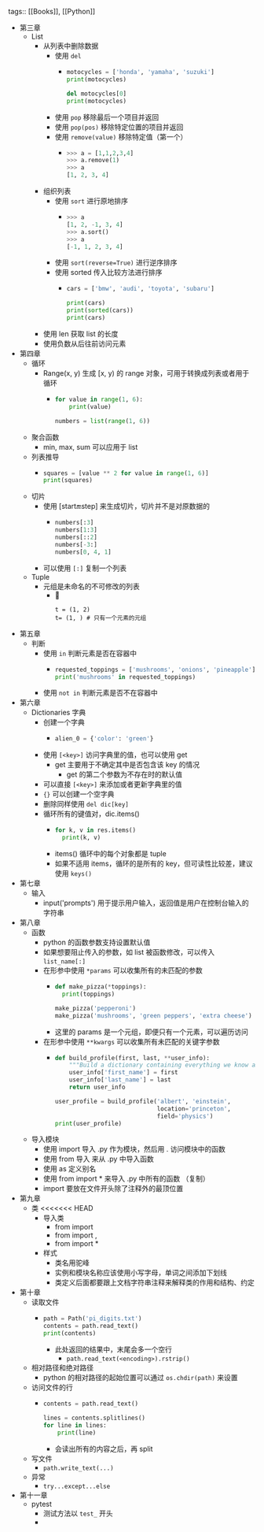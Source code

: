 tags:: [[Books]], [[Python]]

- 第三章
	- List
		- 从列表中删除数据
			- 使用 `del`
				- ``` python
				  motocycles = ['honda', 'yamaha', 'suzuki']
				  print(motocycles)
				  
				  del motocycles[0]
				  print(motocycles)
				  ```
			- 使用 `pop` 移除最后一个项目并返回
			- 使用 `pop(pos)` 移除特定位置的项目并返回
			- 使用 `remove(value)` 移除特定值（第一个）
				- ``` python
				  >>> a = [1,1,2,3,4]
				  >>> a.remove(1)
				  >>> a
				  [1, 2, 3, 4]
				  ```
		- 组织列表
			- 使用 `sort` 进行原地排序
				- ``` python
				  >>> a
				  [1, 2, -1, 3, 4]
				  >>> a.sort()
				  >>> a
				  [-1, 1, 2, 3, 4]
				  ```
			- 使用 `sort(reverse=True)` 进行逆序排序
			- 使用 sorted 传入比较方法进行排序
				- ``` python
				  cars = ['bmw', 'audi', 'toyota', 'subaru']
				  
				  print(cars)
				  print(sorted(cars))
				  print(cars)
				  ```
		- 使用 len 获取 list 的长度
		- 使用负数从后往前访问元素
- 第四章
	- 循环
		- Range(x, y) 生成 [x, y) 的 range 对象，可用于转换成列表或者用于循环
			- ``` python
			  for value in range(1, 6):
			      print(value)
			  
			  numbers = list(range(1, 6))
			  ```
	- 聚合函数
		- min, max, sum 可以应用于 list
	- 列表推导
		- ``` python
		  squares = [value ** 2 for value in range(1, 6)]
		  print(squares)
		  ```
	- 切片
		- 使用  [start:end:step] 来生成切片，切片并不是对原数据的
			- ``` python
			  numbers[:3]
			  numbers[1:3]
			  numbers[::2]
			  numbers[-3:]
			  numbers[0, 4, 1]
			  ```
		- 可以使用 `[:]` 复制一个列表
	- Tuple
		- 元组是未命名的不可修改的列表
			-  
			  ``` pythone
			  t = (1, 2)
			  t= (1, ) # 只有一个元素的元组
			  
			  ```
- 第五章
	- 判断
		- 使用 `in` 判断元素是否在容器中
			- ``` python
			  requested_toppings = ['mushrooms', 'onions', 'pineapple']
			  print('mushrooms' in requested_toppings)
			  ```
		- 使用 `not in` 判断元素是否不在容器中
- 第六章
	- Dictionaries 字典
		- 创建一个字典
			- ``` python
			  alien_0 = {'color': 'green'}
			  
			  ```
		- 使用 `[<key>]` 访问字典里的值，也可以使用 get
			- get 主要用于不确定其中是否包含该 key 的情况
				- get 的第二个参数为不存在时的默认值
		- 可以直接 `[<key>]` 来添加或者更新字典里的值
		- `{}` 可以创建一个空字典
		- 删除同样使用 `del dic[key]`
		- 循环所有的键值对，dic.items()
			- ``` python
			  for k, v in res.items()
			  	print(k, v)
			  ```
			- items() 循环中的每个对象都是 tuple
			- 如果不适用 items，循环的是所有的 key，但可读性比较差，建议使用 `keys()`
- 第七章
	- 输入
		- input('prompts') 用于提示用户输入，返回值是用户在控制台输入的 字符串
- 第八章
	- 函数
		- python 的函数参数支持设置默认值
		- 如果想要阻止传入的参数，如  list 被函数修改，可以传入 `list_name[:]`
		- 在形参中使用 `*params` 可以收集所有的未匹配的参数
			- ``` python
			  def make_pizza(*toppings):
			  	print(toppings)
			  
			  make_pizza('pepperoni')
			  make_pizza('mushrooms', 'green peppers', 'extra cheese')
			  ```
			- 这里的 params 是一个元组，即便只有一个元素，可以遍历访问
		- 在形参中使用 `**kwargs` 可以收集所有未匹配的关键字参数
			- ``` python
			  def build_profile(first, last, **user_info):
			      """Build a dictionary containing everything we know about a user."""
			      user_info['first_name'] = first
			      user_info['last_name'] = last
			      return user_info
			  
			  user_profile = build_profile('albert', 'einstein',
			                               location='princeton',
			                               field='physics')
			  print(user_profile)
			  
			  ```
	- 导入模块
		- 使用 import 导入 <name>.py 作为模块，然后用 <name>.<func name> 访问模块中的函数
		- 使用 from <name> 导入 <func name> 来从 <name>.py 中导入函数
		- 使用 as 定义别名
		- 使用 from <name> import * 来导入 <name>.py 中所有的函数 （复制）
		- import 要放在文件开头除了注释外的最顶位置
- 第九章
	- 类
	  <<<<<<< HEAD
		- 导入类
			- from <file> import <class>
			- from <file> import <class1>, <class2>
			- from <file> import *
		- 样式
			- 类名用驼峰
			- 实例和模块名称应该使用小写字母，单词之间添加下划线
			- 类定义后面都要跟上文档字符串注释来解释类的作用和结构、约定
- 第十章
	- 读取文件
		- ``` python
		  path = Path('pi_digits.txt')
		  contents = path.read_text()
		  print(contents)
		  ```
			- 此处返回的结果中，末尾会多一个空行
				- `path.read_text(<encoding>).rstrip()`
	- 相对路径和绝对路径
		- python 的相对路径的起始位置可以通过 `os.chdir(path)` 来设置
	- 访问文件的行
		- ``` python
		  contents = path.read_text()
		  
		  lines = contents.splitlines()
		  for line in lines:
		      print(line)
		  ```
			- 会读出所有的内容之后，再 split
	- 写文件
		- `path.write_text(...)`
	- 异常
		- `try...except...else`
- 第十一章
	- pytest
		- 测试方法以 `test_` 开头
		-